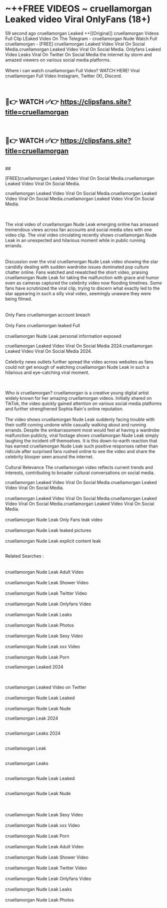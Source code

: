# ~++FREE VIDEOS ~ cruellamorgan Leaked video Viral OnlyFans (18+)<br>


59 second ago cruellamorgan Leaked ++[[Original]] cruellamorgan Videos Full Clip LEaked Video On The Telegram  - cruellamorgan Nude  Watch Full cruellamorgan - [FREE] cruellamorgan Leaked Video Viral On Social Media.cruellamorgan Leaked Video Viral On Social Media.   Onlyfans Leaked Video Leaks Viral On Twitter On Social Media the internet by storm and amazed viewers on various social media platforms. <br><br>
Where i can watch cruellamorgan Full Video? WATCH HERE! Viral cruellamorgan Full Video Instagram, Twitter (X), Discord. <br>


 <br>

##  🔴👉 WATCH ✅👉  <a href="https://clipsfans.site?title=cruellamorgan&ref=git">https://clipsfans.site?title=cruellamorgan</a> <br>
  <br>

##  🔴👉 WATCH ✅👉  <a href="https://clipsfans.site?title=cruellamorgan&ref=git">https://clipsfans.site?title=cruellamorgan</a> <br>
  <br>
  ##



[FREE]cruellamorgan Leaked Video Viral On Social Media.cruellamorgan Leaked Video Viral On Social Media. <br>

cruellamorgan Leaked Video Viral On Social Media.cruellamorgan Leaked Video Viral On Social Media.cruellamorgan Leaked Video Viral On Social Media. <br>


  <br>

  <br>
The viral video of cruellamorgan Nude Leak emerging online has amassed tremendous views across fan accounts and social media sites with one video clip. The viral video circulating recently shows cruellamorgan Nude Leak in an unexpected and hilarious moment while in public running errands.<br>
<br>


<br>
Discussion over the viral cruellamorgan Nude Leak video showing the star candidly dealing with sudden wardrobe issues dominated pop culture chatter online. Fans watched and rewatched the short video, praising cruellamorgan Nude Leak for taking the malfunction with grace and humor even as cameras captured the celebrity video now flooding timelines. Some fans have scrutinized the viral clip, trying to discern what exactly led to the star appearing in such a silly viral video, seemingly unaware they were being filmed.<br>
<br>
<br> 
Only Fans cruellamorgan account breach<br>
<br>
Only Fans cruellamorgan leaked Full <br>
<br>
cruellamorgan Nude Leak personal information exposed<br>

cruellamorgan Leaked Video Viral On Social Media 2024.cruellamorgan Leaked Video Viral On Social Media 2024. <br>
<br>
Celebrity news outlets further spread the video across websites as fans could not get enough of watching cruellamorgan Nude Leak in such a hilarious and eye-catching viral moment.<br>
<br>

<br>
Who is cruellamorgan? cruellamorgan is a creative young digital artist widely known for her amazing cruellamorgan videos. Initially shared on TikTok, the video quickly gained attention on various social media platforms and further strengthened Sophia Rain's online reputation.<br>
<br>
The video shows cruellamorgan Nude Leak suddenly facing trouble with their outfit coming undone while casually walking about and running errands. Despite the embarrassment most would feel at having a wardrobe malfunction publicly, viral footage shows cruellamorgan Nude Leak simply laughing the incident off themselves. It is this down-to-earth reaction that has earned cruellamorgan Nude Leak such positive responses rather than ridicule after surprised fans rushed online to see the video and share the celebrity blooper seen around the internet.<br>
<br>
Cultural Relevance The cruellamorgan video reflects current trends and interests, contributing to broader cultural conversations on social media.<br>

cruellamorgan Leaked Video Viral On Social Media.cruellamorgan Leaked Video Viral On Social Media.<br>
<br>
cruellamorgan Leaked Video Viral On Social Media.cruellamorgan Leaked Video Viral On Social Media.cruellamorgan Leaked Video Viral On Social Media.<br>
<br>
cruellamorgan Nude Leak Only Fans leak video<br>
<br>
cruellamorgan Nude Leak leaked pictures<br>
<br>
cruellamorgan Nude Leak explicit content leak<br>


<br>
Related Searches :<br>
<br>

<br>
cruellamorgan Nude Leak Adult Video<br>
<br>
cruellamorgan Nude Leak Shower Video<br>
<br>
cruellamorgan Nude Leak Twitter Video<br>
<br>
cruellamorgan Nude Leak Onlyfans Video<br>
<br>
cruellamorgan Nude Leak Leaks<br>
<br>
cruellamorgan Nude Leak Photos<br>

<br>
cruellamorgan Nude Leak Sexy Video<br>
<br>
cruellamorgan Nude Leak xxx Video<br>
<br>
cruellamorgan Nude Leak Porn<br>

cruellamorgan  Leaked 2024 <br> <br>
<br>

cruellamorgan Leaked Video on Twitter <br>
<br>
cruellamorgan Nude Leak Leaked<br>
<br>
cruellamorgan Nude Leak Nude<br>


cruellamorgan  Leak 2024 <br> <br>



cruellamorgan  Leaks 2024 <br> <br>



 
cruellamorgan  Leak<br> <br>



cruellamorgan  Leaks<br> <br>


cruellamorgan Nude Leak Leaked<br> <br>

cruellamorgan Nude Leak Nude<br> <br>
<br> <br>
cruellamorgan Nude Leak Sexy Video
<br> <br>
cruellamorgan Nude Leak xxx Video
<br> <br>
cruellamorgan Nude Leak Porn
<br> <br>
cruellamorgan Nude Leak Adult Video
<br> <br>
cruellamorgan Nude Leak Shower Video
<br> <br>
cruellamorgan Nude Leak Twitter Video
<br> <br>
cruellamorgan Nude Leak Onlyfans Video
<br> <br>
cruellamorgan Nude Leak Leaks
<br> <br>
cruellamorgan Nude Leak Photos






</p>




 



</p>










